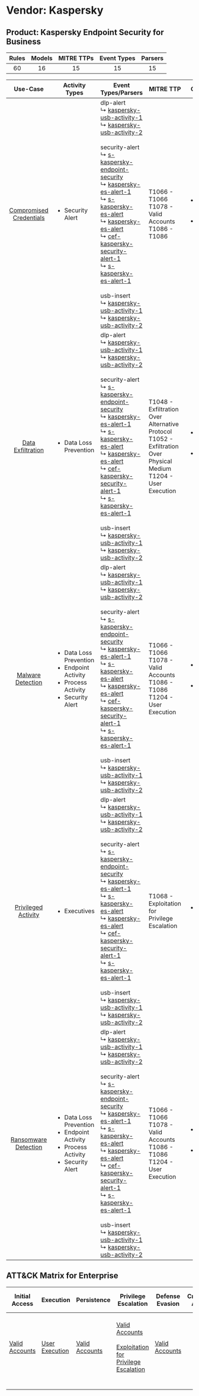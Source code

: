 Vendor: Kaspersky
=================
Product: Kaspersky Endpoint Security for Business
-------------------------------------------------
| Rules | Models | MITRE TTPs | Event Types | Parsers |
|:-----:|:------:|:----------:|:-----------:|:-------:|
|  60   |   16   |     15     |     15      |   15    |

|                                 Use-Case                                  | Activity Types                                                                                                   | Event Types/Parsers                                                                                                                                                                                                                                                                                                                                                                                                                                                                                                                                                                                                                                                                                                                                                                                                                                                                                                                                  | MITRE TTP                                                                                                                 | Content                                              |
|:-------------------------------------------------------------------------:| ---------------------------------------------------------------------------------------------------------------- | ---------------------------------------------------------------------------------------------------------------------------------------------------------------------------------------------------------------------------------------------------------------------------------------------------------------------------------------------------------------------------------------------------------------------------------------------------------------------------------------------------------------------------------------------------------------------------------------------------------------------------------------------------------------------------------------------------------------------------------------------------------------------------------------------------------------------------------------------------------------------------------------------------------------------------------------------------- | ------------------------------------------------------------------------------------------------------------------------- | ---------------------------------------------------- |
| [Compromised Credentials](../UseCases/usecase_compromised_credentials.md) | <ul><li>Security Alert</li></ul>                                                                                 |  dlp-alert<br> ↳ [kaspersky-usb-activity-1](../Parsers/parserContent_kaspersky-usb-activity-1.md)<br> ↳ [kaspersky-usb-activity-2](../Parsers/parserContent_kaspersky-usb-activity-2.md)<br><br> security-alert<br> ↳ [s-kaspersky-endpoint-security](../Parsers/parserContent_s-kaspersky-endpoint-security.md)<br> ↳ [kaspersky-es-alert-1](../Parsers/parserContent_kaspersky-es-alert-1.md)<br> ↳ [s-kaspersky-es-alert](../Parsers/parserContent_s-kaspersky-es-alert.md)<br> ↳ [kaspersky-es-alert](../Parsers/parserContent_kaspersky-es-alert.md)<br> ↳ [cef-kaspersky-security-alert-1](../Parsers/parserContent_cef-kaspersky-security-alert-1.md)<br> ↳ [s-kaspersky-es-alert-1](../Parsers/parserContent_s-kaspersky-es-alert-1.md)<br><br> usb-insert<br> ↳ [kaspersky-usb-activity-1](../Parsers/parserContent_kaspersky-usb-activity-1.md)<br> ↳ [kaspersky-usb-activity-2](../Parsers/parserContent_kaspersky-usb-activity-2.md)<br> | T1066 - T1066<br>T1078 - Valid Accounts<br>T1086 - T1086<br>                                                              | <ul><li>17 Rules</li></ul><ul><li>4 Models</li></ul> |
|       [Data Exfiltration](../UseCases/usecase_data_exfiltration.md)       | <ul><li>Data Loss Prevention</li></ul>                                                                           |  dlp-alert<br> ↳ [kaspersky-usb-activity-1](../Parsers/parserContent_kaspersky-usb-activity-1.md)<br> ↳ [kaspersky-usb-activity-2](../Parsers/parserContent_kaspersky-usb-activity-2.md)<br><br> security-alert<br> ↳ [s-kaspersky-endpoint-security](../Parsers/parserContent_s-kaspersky-endpoint-security.md)<br> ↳ [kaspersky-es-alert-1](../Parsers/parserContent_kaspersky-es-alert-1.md)<br> ↳ [s-kaspersky-es-alert](../Parsers/parserContent_s-kaspersky-es-alert.md)<br> ↳ [kaspersky-es-alert](../Parsers/parserContent_kaspersky-es-alert.md)<br> ↳ [cef-kaspersky-security-alert-1](../Parsers/parserContent_cef-kaspersky-security-alert-1.md)<br> ↳ [s-kaspersky-es-alert-1](../Parsers/parserContent_s-kaspersky-es-alert-1.md)<br><br> usb-insert<br> ↳ [kaspersky-usb-activity-1](../Parsers/parserContent_kaspersky-usb-activity-1.md)<br> ↳ [kaspersky-usb-activity-2](../Parsers/parserContent_kaspersky-usb-activity-2.md)<br> | T1048 - Exfiltration Over Alternative Protocol<br>T1052 - Exfiltration Over Physical Medium<br>T1204 - User Execution<br> | <ul><li>20 Rules</li></ul><ul><li>6 Models</li></ul> |
|       [Malware Detection](../UseCases/usecase_malware_detection.md)       | <ul><li>Data Loss Prevention</li><li>Endpoint Activity</li><li>Process Activity</li><li>Security Alert</li></ul> |  dlp-alert<br> ↳ [kaspersky-usb-activity-1](../Parsers/parserContent_kaspersky-usb-activity-1.md)<br> ↳ [kaspersky-usb-activity-2](../Parsers/parserContent_kaspersky-usb-activity-2.md)<br><br> security-alert<br> ↳ [s-kaspersky-endpoint-security](../Parsers/parserContent_s-kaspersky-endpoint-security.md)<br> ↳ [kaspersky-es-alert-1](../Parsers/parserContent_kaspersky-es-alert-1.md)<br> ↳ [s-kaspersky-es-alert](../Parsers/parserContent_s-kaspersky-es-alert.md)<br> ↳ [kaspersky-es-alert](../Parsers/parserContent_kaspersky-es-alert.md)<br> ↳ [cef-kaspersky-security-alert-1](../Parsers/parserContent_cef-kaspersky-security-alert-1.md)<br> ↳ [s-kaspersky-es-alert-1](../Parsers/parserContent_s-kaspersky-es-alert-1.md)<br><br> usb-insert<br> ↳ [kaspersky-usb-activity-1](../Parsers/parserContent_kaspersky-usb-activity-1.md)<br> ↳ [kaspersky-usb-activity-2](../Parsers/parserContent_kaspersky-usb-activity-2.md)<br> | T1066 - T1066<br>T1078 - Valid Accounts<br>T1086 - T1086<br>T1204 - User Execution<br>                                    | <ul><li>11 Rules</li></ul><ul><li>3 Models</li></ul> |
|     [Privileged Activity](../UseCases/usecase_privileged_activity.md)     | <ul><li>Executives</li></ul>                                                                                     |  dlp-alert<br> ↳ [kaspersky-usb-activity-1](../Parsers/parserContent_kaspersky-usb-activity-1.md)<br> ↳ [kaspersky-usb-activity-2](../Parsers/parserContent_kaspersky-usb-activity-2.md)<br><br> security-alert<br> ↳ [s-kaspersky-endpoint-security](../Parsers/parserContent_s-kaspersky-endpoint-security.md)<br> ↳ [kaspersky-es-alert-1](../Parsers/parserContent_kaspersky-es-alert-1.md)<br> ↳ [s-kaspersky-es-alert](../Parsers/parserContent_s-kaspersky-es-alert.md)<br> ↳ [kaspersky-es-alert](../Parsers/parserContent_kaspersky-es-alert.md)<br> ↳ [cef-kaspersky-security-alert-1](../Parsers/parserContent_cef-kaspersky-security-alert-1.md)<br> ↳ [s-kaspersky-es-alert-1](../Parsers/parserContent_s-kaspersky-es-alert-1.md)<br><br> usb-insert<br> ↳ [kaspersky-usb-activity-1](../Parsers/parserContent_kaspersky-usb-activity-1.md)<br> ↳ [kaspersky-usb-activity-2](../Parsers/parserContent_kaspersky-usb-activity-2.md)<br> | T1068 - Exploitation for Privilege Escalation<br>                                                                         | <ul><li>1 Rules</li></ul>                            |
|    [Ransomware Detection](../UseCases/usecase_ransomware_detection.md)    | <ul><li>Data Loss Prevention</li><li>Endpoint Activity</li><li>Process Activity</li><li>Security Alert</li></ul> |  dlp-alert<br> ↳ [kaspersky-usb-activity-1](../Parsers/parserContent_kaspersky-usb-activity-1.md)<br> ↳ [kaspersky-usb-activity-2](../Parsers/parserContent_kaspersky-usb-activity-2.md)<br><br> security-alert<br> ↳ [s-kaspersky-endpoint-security](../Parsers/parserContent_s-kaspersky-endpoint-security.md)<br> ↳ [kaspersky-es-alert-1](../Parsers/parserContent_kaspersky-es-alert-1.md)<br> ↳ [s-kaspersky-es-alert](../Parsers/parserContent_s-kaspersky-es-alert.md)<br> ↳ [kaspersky-es-alert](../Parsers/parserContent_kaspersky-es-alert.md)<br> ↳ [cef-kaspersky-security-alert-1](../Parsers/parserContent_cef-kaspersky-security-alert-1.md)<br> ↳ [s-kaspersky-es-alert-1](../Parsers/parserContent_s-kaspersky-es-alert-1.md)<br><br> usb-insert<br> ↳ [kaspersky-usb-activity-1](../Parsers/parserContent_kaspersky-usb-activity-1.md)<br> ↳ [kaspersky-usb-activity-2](../Parsers/parserContent_kaspersky-usb-activity-2.md)<br> | T1066 - T1066<br>T1078 - Valid Accounts<br>T1086 - T1086<br>T1204 - User Execution<br>                                    | <ul><li>11 Rules</li></ul><ul><li>3 Models</li></ul> |

ATT&CK Matrix for Enterprise
----------------------------
| Initial Access                                                      | Execution                                                           | Persistence                                                         | Privilege Escalation                                                                                                                                          | Defense Evasion                                                     | Credential Access | Discovery | Lateral Movement | Collection | Command and Control | Exfiltration                                                                                                                                                                      | Impact |
| ------------------------------------------------------------------- | ------------------------------------------------------------------- | ------------------------------------------------------------------- | ------------------------------------------------------------------------------------------------------------------------------------------------------------- | ------------------------------------------------------------------- | ----------------- | --------- | ---------------- | ---------- | ------------------- | --------------------------------------------------------------------------------------------------------------------------------------------------------------------------------- | ------ |
| [Valid Accounts](https://attack.mitre.org/techniques/T1078)<br><br> | [User Execution](https://attack.mitre.org/techniques/T1204)<br><br> | [Valid Accounts](https://attack.mitre.org/techniques/T1078)<br><br> | [Valid Accounts](https://attack.mitre.org/techniques/T1078)<br><br>[Exploitation for Privilege Escalation](https://attack.mitre.org/techniques/T1068)<br><br> | [Valid Accounts](https://attack.mitre.org/techniques/T1078)<br><br> |                   |           |                  |            |                     | [Exfiltration Over Alternative Protocol](https://attack.mitre.org/techniques/T1048)<br><br>[Exfiltration Over Physical Medium](https://attack.mitre.org/techniques/T1052)<br><br> |        |